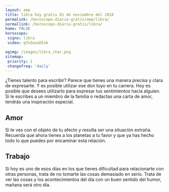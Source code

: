```yaml
---
layout: amp
title: libra hoy gratis 01 de noviembre del 2018 
permalink: /horoscopo-diario-gratis/amp/libra/
normallink: /horoscopo-diario-gratis/libra/
home: FALSE
horoscopo:
 signo: libra
 video: qfoZouoDIok

ogimg: /images/libra_char.png
sitemap:
 priority: 1
 changefreq: 'daily'
---
```



¿Tienes talento para escribir? Parece que tienes una manera precisa y clara de expresarte. Y es posible utilizar ese don tuyo en tu carrera. Hoy es posible que desees utilizarlo para expresar tus sentimientos hacia alguien. Si le escribes a un miembro de la familia o redactas una carta de amor, tendrás una inspiración especial.

## Amor

Si te ves con el objeto de tu afecto y resulta ser una situación extraña. Recuerda que ahora tienes a los planetas a tu favor y que ya has hecho todo lo que puedes por encaminar esta relación.

## Trabajo

Si hoy es uno de esos días en los que tienes dificultad para relacionarte con otras personas, trata de no tomarte las cosas demasiado en serio. Trata de ver las cosas y los acontecimientos del día con un buen sentido del humor, mañana será otro día.